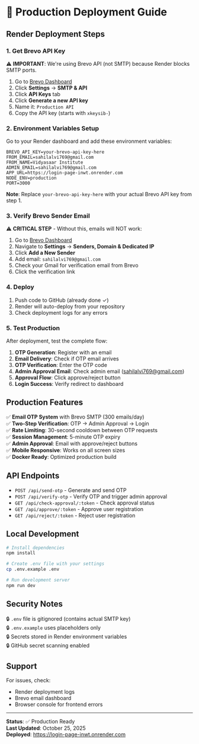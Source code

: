 # 🚀 Production Deployment Guide

## Render Deployment Steps

### 1. Get Brevo API Key

⚠️ **IMPORTANT**: We're using Brevo API (not SMTP) because Render blocks SMTP ports.

1. Go to [Brevo Dashboard](https://app.brevo.com)
2. Click **Settings** → **SMTP & API**
3. Click **API Keys** tab
4. Click **Generate a new API key**
5. Name it: `Production API`
6. Copy the API key (starts with `xkeysib-`)

### 2. Environment Variables Setup

Go to your Render dashboard and add these environment variables:

```env
BREVO_API_KEY=your-brevo-api-key-here
FROM_EMAIL=sahilalvi769@gmail.com
FROM_NAME=Vidyasaar Institute
ADMIN_EMAIL=sahilalvi769@gmail.com
APP_URL=https://login-page-inwt.onrender.com
NODE_ENV=production
PORT=3000
```

**Note**: Replace `your-brevo-api-key-here` with your actual Brevo API key from step 1.

### 3. Verify Brevo Sender Email

⚠️ **CRITICAL STEP** - Without this, emails will NOT work:

1. Go to [Brevo Dashboard](https://app.brevo.com)
2. Navigate to **Settings** → **Senders, Domain & Dedicated IP**
3. Click **Add a New Sender**
4. Add email: `sahilalvi769@gmail.com`
5. Check your Gmail for verification email from Brevo
6. Click the verification link

### 4. Deploy

1. Push code to GitHub (already done ✓)
2. Render will auto-deploy from your repository
3. Check deployment logs for any errors

### 5. Test Production

After deployment, test the complete flow:

1. **OTP Generation**: Register with an email
2. **Email Delivery**: Check if OTP email arrives
3. **OTP Verification**: Enter the OTP code
4. **Admin Approval Email**: Check admin email (sahilalvi769@gmail.com)
5. **Approval Flow**: Click approve/reject button
6. **Login Success**: Verify redirect to dashboard

## Production Features

✅ **Email OTP System** with Brevo SMTP (300 emails/day)  
✅ **Two-Step Verification**: OTP → Admin Approval → Login  
✅ **Rate Limiting**: 30-second cooldown between OTP requests  
✅ **Session Management**: 5-minute OTP expiry  
✅ **Admin Approval**: Email with approve/reject buttons  
✅ **Mobile Responsive**: Works on all screen sizes  
✅ **Docker Ready**: Optimized production build  

## API Endpoints

- `POST /api/send-otp` - Generate and send OTP
- `POST /api/verify-otp` - Verify OTP and trigger admin approval
- `GET /api/check-approval/:token` - Check approval status
- `GET /api/approve/:token` - Approve user registration
- `GET /api/reject/:token` - Reject user registration

## Local Development

```bash
# Install dependencies
npm install

# Create .env file with your settings
cp .env.example .env

# Run development server
npm run dev
```

## Security Notes

🔒 `.env` file is gitignored (contains actual SMTP key)  
🔒 `.env.example` uses placeholders only  
🔒 Secrets stored in Render environment variables  
🔒 GitHub secret scanning enabled  

## Support

For issues, check:
- Render deployment logs
- Brevo email dashboard
- Browser console for frontend errors

---

**Status**: ✅ Production Ready  
**Last Updated**: October 25, 2025  
**Deployed**: https://login-page-inwt.onrender.com
